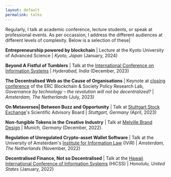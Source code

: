 ```yaml
---
layout: default
permalink: talks
---
```


Regularly, I talk at academic conference, lecture students, or speak at professional events. As per occassion, I address the different audiences at different levels of complexity. Below is a selection of these|

**Entrepreneurship powered by blockchain** | Lecture at the Kyoto University of Advanced Science | _Kyoto, Japan_ (January, 2024)

**Beyond A Fistful of Tumblers**
| Talk at the [International Conference on Information Systems](https|//icis2023.aisconferences.org/) | _Hyderabad, India_ (December, 2023)

**The Decentralised Web as the Cause of Organisations**
| Keynote at [closing conference](https|//networkcultures.org/moneylab/2023/03/23/cfp-for-uva-amsterdam-conference-governance-by-technology-the-revolution-will-not-be-decentralized/) of the ERC Blockchain & Society Policy Research Lab, _Governance by technology  – the revolution will not be decentralized?_ | _Amsterdam, The Netherlands_ (July, 2023)

**On Metaverses| Between Buzz and Opportunity**
| Talk at [Stuttgart Stock Exchange](https|//www.boerse-stuttgart.de/en/)'s Scientific Advisory Board | _Stuttgart, Germany_ (April, 2023)

**Non-fungible Tokens in the Creative Industry**
| Talk at [Melville Brand Design](https|//melvilledesign.de/) | _Munich, Germany_ (December, 2022).

**Regulation of Unregulated Crypto-asset Wallet Software**
| Talk at the University of Amsterdam's [Institute for Information Law](https|//www.ivir.nl/) (IViR) | _Amsterdam, The Netherlands_ (November, 2022)

**Decentralised Finance, Not so Decentralised** 
| Talk at the [Hawaii International Conference of Information Systems](https|//hicss.hawaii.edu/) (HICSS) | _Honolulu, United States_ (January, 2022)
